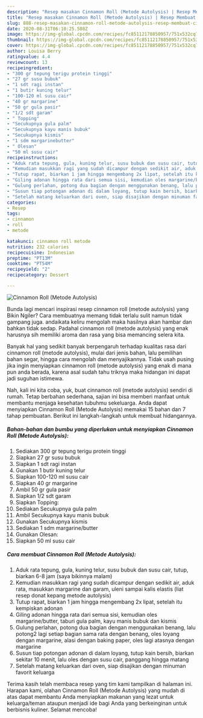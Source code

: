 ```yaml
---
description: "Resep masakan Cinnamon Roll (Metode Autolysis) | Resep Membuat Cinnamon Roll (Metode Autolysis) Yang Lezat"
title: "Resep masakan Cinnamon Roll (Metode Autolysis) | Resep Membuat Cinnamon Roll (Metode Autolysis) Yang Lezat"
slug: 888-resep-masakan-cinnamon-roll-metode-autolysis-resep-membuat-cinnamon-roll-metode-autolysis-yang-lezat
date: 2020-08-31T06:10:25.508Z
image: https://img-global.cpcdn.com/recipes/fc85112178850957/751x532cq70/cinnamon-roll-metode-autolysis-foto-resep-utama.jpg
thumbnail: https://img-global.cpcdn.com/recipes/fc85112178850957/751x532cq70/cinnamon-roll-metode-autolysis-foto-resep-utama.jpg
cover: https://img-global.cpcdn.com/recipes/fc85112178850957/751x532cq70/cinnamon-roll-metode-autolysis-foto-resep-utama.jpg
author: Louisa Berry
ratingvalue: 4.4
reviewcount: 13
recipeingredient:
- "300 gr tepung terigu protein tinggi"
- "27 gr susu bubuk"
- "1 sdt ragi instan"
- "1 butir kuning telur"
- "100-120 ml susu cair"
- "40 gr margarine"
- "50 gr gula pasir"
- "1/2 sdt garam"
- " Topping"
- "Secukupnya gula palm"
- "Secukupnya kayu manis bubuk"
- "Secukupnya kismis"
- "1 sdm margarinebutter"
- " Olesan"
- "50 ml susu cair"
recipeinstructions:
- "Aduk rata tepung, gula, kuning telur, susu bubuk dan susu cair, tutup, biarkan 6-8 jam (saya bikinnya malam)"
- "Kemudian masukkan ragi yang sudah dicampur dengan sedikit air, aduk rata, masukkan margarine dan garam, uleni sampai kalis elastis (liat resep donat kepang metode autolysis)"
- "Tutup rapat, biarkan 1 jam hingga mengembang 2x lipat, setelah itu kempiskan adonan"
- "Giling adonan hingga rata dari semua sisi, kemudian oles margarine/butter, taburi gula palm, kayu manis bubuk dan kismis"
- "Gulung perlahan, potong dua bagian dengan menggunakan benang, lalu potong2 lagi setiap bagian sama rata dengan benang, oles loyang dengan margarine, alasi dengan baking paper, oles lagi atasnya dengan margarine"
- "Susun tiap potongan adonan di dalam loyang, tutup kain bersih, biarkan sekitar 10 menit, lalu oles dengan susu cair, panggang hingga matang"
- "Setelah matang keluarkan dari oven, siap disajikan dengan minuman favorit keluarga"
categories:
- Resep
tags:
- cinnamon
- roll
- metode

katakunci: cinnamon roll metode 
nutrition: 232 calories
recipecuisine: Indonesian
preptime: "PT13M"
cooktime: "PT54M"
recipeyield: "2"
recipecategory: Dessert

---
```



![Cinnamon Roll (Metode Autolysis)](https://img-global.cpcdn.com/recipes/fc85112178850957/751x532cq70/cinnamon-roll-metode-autolysis-foto-resep-utama.jpg)

Bunda lagi mencari inspirasi resep cinnamon roll (metode autolysis) yang Bikin Ngiler? Cara membuatnya memang tidak terlalu sulit namun tidak gampang juga. andaikata keliru mengolah maka hasilnya akan hambar dan bahkan tidak sedap. Padahal cinnamon roll (metode autolysis) yang enak harusnya sih memiliki aroma dan rasa yang bisa memancing selera kita.

Banyak hal yang sedikit banyak berpengaruh terhadap kualitas rasa dari cinnamon roll (metode autolysis), mulai dari jenis bahan, lalu pemilihan bahan segar, hingga cara mengolah dan menyajikannya. Tidak usah pusing jika ingin menyiapkan cinnamon roll (metode autolysis) yang enak di mana pun anda berada, karena asal sudah tahu triknya maka hidangan ini dapat jadi suguhan istimewa.




Nah, kali ini kita coba, yuk, buat cinnamon roll (metode autolysis) sendiri di rumah. Tetap berbahan sederhana, sajian ini bisa memberi manfaat untuk membantu menjaga kesehatan tubuhmu sekeluarga. Anda dapat menyiapkan Cinnamon Roll (Metode Autolysis) memakai 15 bahan dan 7 tahap pembuatan. Berikut ini langkah-langkah untuk membuat hidangannya.

<!--inarticleads1-->

##### Bahan-bahan dan bumbu yang diperlukan untuk menyiapkan Cinnamon Roll (Metode Autolysis):

1. Sediakan 300 gr tepung terigu protein tinggi
1. Siapkan 27 gr susu bubuk
1. Siapkan 1 sdt ragi instan
1. Gunakan 1 butir kuning telur
1. Siapkan 100-120 ml susu cair
1. Siapkan 40 gr margarine
1. Ambil 50 gr gula pasir
1. Siapkan 1/2 sdt garam
1. Siapkan  Topping:
1. Sediakan Secukupnya gula palm
1. Ambil Secukupnya kayu manis bubuk
1. Gunakan Secukupnya kismis
1. Sediakan 1 sdm margarine/butter
1. Gunakan  Olesan:
1. Siapkan 50 ml susu cair




<!--inarticleads2-->

##### Cara membuat Cinnamon Roll (Metode Autolysis):

1. Aduk rata tepung, gula, kuning telur, susu bubuk dan susu cair, tutup, biarkan 6-8 jam (saya bikinnya malam)
1. Kemudian masukkan ragi yang sudah dicampur dengan sedikit air, aduk rata, masukkan margarine dan garam, uleni sampai kalis elastis (liat resep donat kepang metode autolysis)
1. Tutup rapat, biarkan 1 jam hingga mengembang 2x lipat, setelah itu kempiskan adonan
1. Giling adonan hingga rata dari semua sisi, kemudian oles margarine/butter, taburi gula palm, kayu manis bubuk dan kismis
1. Gulung perlahan, potong dua bagian dengan menggunakan benang, lalu potong2 lagi setiap bagian sama rata dengan benang, oles loyang dengan margarine, alasi dengan baking paper, oles lagi atasnya dengan margarine
1. Susun tiap potongan adonan di dalam loyang, tutup kain bersih, biarkan sekitar 10 menit, lalu oles dengan susu cair, panggang hingga matang
1. Setelah matang keluarkan dari oven, siap disajikan dengan minuman favorit keluarga




Terima kasih telah membaca resep yang tim kami tampilkan di halaman ini. Harapan kami, olahan Cinnamon Roll (Metode Autolysis) yang mudah di atas dapat membantu Anda menyiapkan makanan yang lezat untuk keluarga/teman ataupun menjadi ide bagi Anda yang berkeinginan untuk berbisnis kuliner. Selamat mencoba!
